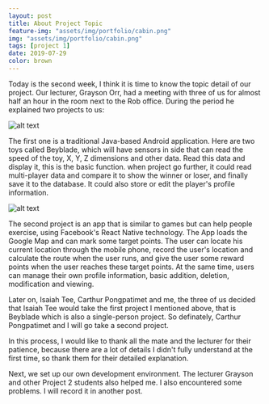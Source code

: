 ```yaml
---
layout: post
title: About Project Topic
feature-img: "assets/img/portfolio/cabin.png"
img: "assets/img/portfolio/cabin.png"
tags: [project 1]
date: 2019-07-29
color: brown
---
```


Today is the second week, I think it is time to know the topic detail of our project. Our lecturer, Grayson Orr, had a meeting with three of us for almost half an hour in the room next to the Rob office. 
During the period he explained two projects to us:

![alt text](https://github.com/aemooooon/app/blob/master/assets/img/p/011.png?raw=true "Beyblade Project")

The first one is a traditional Java-based Android application. Here are two toys called Beyblade, which will have sensors in side that can read the speed of the toy, X, Y, Z dimensions and other data. 
Read this data and display it, this is the basic function. 
when project go further, it could read multi-player data and compare it to show the winner or loser, and finally save it to the database. It could also store or edit the player's profile information.

![alt text](https://github.com/aemooooon/app/blob/master/assets/img/p/010.png?raw=true "Second Project")

The second project is an app that is similar to games but can help people exercise, using Facebook's React Native technology. 
The App loads the Google Map and can mark some target points. The user can locate his current location through the mobile phone, record the user's location and calculate the route when the user runs, and give the user some reward points when the user reaches these target points. At the same time, users can manage their own profile information, basic addition, deletion, modification and viewing.


Later on, Isaiah Tee, Carthur Pongpatimet and me, the three of us decided that Isaiah Tee would take the first project I mentioned above, that is Beyblade which is also a single-person project. 
So definately, Carthur Pongpatimet and I will go take a second project. 

In this process, I would like to thank all the mate and the lecturer for their patience, because there are a lot of details I didn't fully understand at the first time, so thank them for their detailed explanation.


Next, we set up our own development environment. The lecturer Grayson and other Project 2 students also helped me. I also encountered some problems. I will record it in another post.